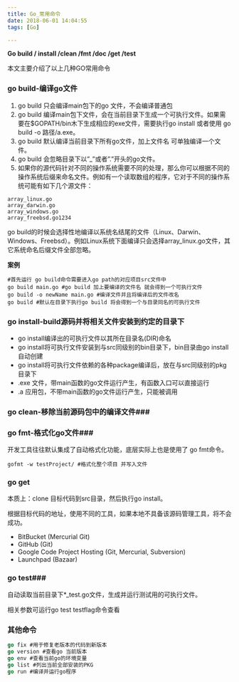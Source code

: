 ```yaml
---
title: Go_常用命令
date: 2018-06-01 14:04:55
tags: [Go]

---
```


**Go build / install /clean /fmt /doc /get /test**

本文主要介绍了以上几种GO常用命令 

<!--more-->

### go build-编译go文件

1. go build 只会编译main包下的go 文件，不会编译普通包
2. go build 编译main包下文件，会在当前目录下生成一个可执行文件。如果需要在$GOPATH/bin木下生成相应的exe文件，需要执行go install 或者使用 go build -o 路径/a.exe。
3. go build 默认编译当前目录下所有go文件，加上文件名 可单独编译一个文件。
4. go build 会忽略目录下以”_”或者”.”开头的go文件。
5. 如果你的源代码针对不同的操作系统需要不同的处理，那么你可以根据不同的操作系统后缀来命名文件。例如有一个读取数组的程序，它对于不同的操作系统可能有如下几个源文件：

```
array_linux.go 
array_darwin.go 
array_windows.go 
array_freebsd.go1234
```

go build的时候会选择性地编译以系统名结尾的文件（Linux、Darwin、Windows、Freebsd）。例如Linux系统下面编译只会选择array_linux.go文件，其它系统命名后缀文件全部忽略。

**案例**

```shell
#首先运行 go build命令需要进入go path的对应项目src文件中
go build main.go #go build 加上要编译的文件名 就会得到一个可执行文件
go build -o newName main.go #编译文件并且将编译后的文件改名
go build #默认在目录下执行go build 将会得到一个与目录同名的可执行文件
```

### go install-build源码并将相关文件安装到约定的目录下

* go install编译出的可执行文件以其所在目录名(DIR)命名
* go install将可执行文件安装到与src同级别的bin目录下，bin目录由go install自动创建
* go install将可执行文件依赖的各种package编译后，放在与src同级别的pkg目录下
* .exe 文件，带main函数的go文件运行产生，有函数入口可以直接运行
* .a 应用包，不带main函数的go文件运行产生，只能被调用

### go clean-移除当前源码包中的编译文件###



### go fmt-格式化go文件###

开发工具往往默认集成了自动格式化功能，底层实际上也是使用了 go fmt命令。

```shell
gofmt -w testProject/ #格式化整个项目 并写入文件
```

### go get

本质上：clone 目标代码到src目录，然后执行go install。

根据目标代码的地址，使用不同的工具，如果本地不具备该源码管理工具，将不会成功。

* BitBucket (Mercurial Git)
*  GitHub (Git) 
* Google Code Project Hosting (Git, Mercurial, Subversion) 
* Launchpad (Bazaar) 

### go test###

自动读取当前目录下*_test.go文件，生成并运行测试用的可执行文件。

相关参数可运行go test testflag命令查看



### 其他命令

```go
go fix #用于修复老版本的代码到新版本
go version #查看go 当前版本
go env #查看当前go的环境变量
go list #列出当前全部安装的PKG
go run #编译并运行go程序
```





